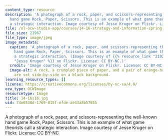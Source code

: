 ```yaml
---
content_type: resource
description: 'A photograph of a rock, paper, and scissors-representing the well-known
  hand game Rock, Paper, Scissors. This is an example of what game theorists call
  a strategic interaction. Image courtesy of Jesse Kruger on Flickr. License: CC BY-NC'
file: /ol-ocw-studio-app/courses/14-16-strategy-and-information-spring-2016/74e0538d1769815fefdeae33a8b57855_14-16s16.jpg
file_size: 21967
file_type: image/jpeg
image_metadata:
  caption: 'A photograph of a rock, paper, and scissors-representing the well-known
    hand game Rock, Paper, Scissors. This is an example of what game theorists call
    a strategic interaction. (Image courtesy of {{% resource_link "219295a4-5311-440e-bd7e-25c54c62cf96"
    "Jesse Kruger" %}} on Flickr. License: CC BY-NC.)'
  credit: 'Image courtesy of Jesse Kruger on Flickr. License: CC BY-NC.'
  image-alt: A rock, a crumpled piece of paper, and a pair of orange-handled scissors
    are set side-by-side on a black background.
learning_resource_types: []
license: https://creativecommons.org/licenses/by-nc-sa/4.0/
ocw_type: OCWImage
resourcetype: Image
title: 14-16s16.jpg
uid: 74e0538d-1769-815f-efde-ae33a8b57855
---
```

A photograph of a rock, paper, and scissors-representing the well-known hand game Rock, Paper, Scissors. This is an example of what game theorists call a strategic interaction. Image courtesy of Jesse Kruger on Flickr. License: CC BY-NC